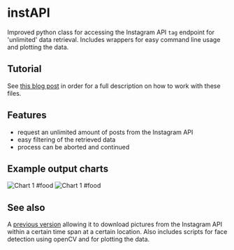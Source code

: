# instAPI

Improved python class for accessing the Instagram API `tag` endpoint for 'unlimited' data retrieval. Includes wrappers for easy command line usage and plotting the data.

## Tutorial

See [this blog post](http://www.rldw.de/2015/10/python-instapi-requesting-unlimited-instagram-posts/) in order for a full description on how to work with these files.

## Features

* request an unlimited amount of posts from the Instagram API
* easy filtering of the retrieved data
* process can be aborted and continued 

## Example output charts

![Chart 1 #food](http://www.rldw.de/wp-content/uploads/2015/08/figure_1.png)
![Chart 1 #food](http://www.rldw.de/wp-content/uploads/2015/08/figure_2.png)

## See also

A [previous version](https://github.com/rldw/instastats) allowing it to download pictures from the Instagram API within a certain time span at a certain location. Also includes scripts for face detection using openCV and for plotting the data.
